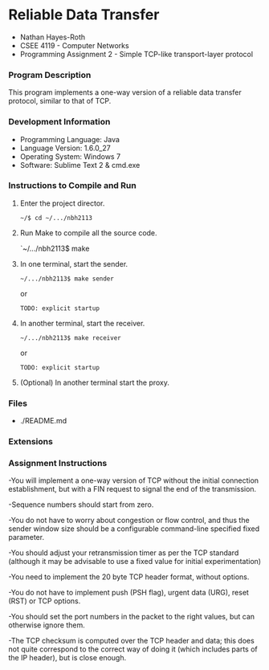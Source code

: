# Reliable Data Transfer

- Nathan Hayes-Roth
- CSEE 4119 - Computer Networks
- Programming Assignment 2 - Simple TCP-like transport-layer protocol


### Program Description

This program implements a one-way version of a reliable data transfer protocol, similar to that of TCP.

### Development Information

- Programming Language: Java 
- Language Version: 	1.6.0_27
- Operating System:		Windows 7 	
- Software: 			Sublime Text 2 & cmd.exe


### Instructions to Compile and Run

1. Enter the project director.
	
	`~/$ cd ~/.../nbh2113`

2. Run Make to compile all the source code.

    `~/.../nbh2113$ make

3. In one terminal, start the sender.

    `~/.../nbh2113$ make sender`
    	
    or
    
    `TODO: explicit startup`

3. In another terminal, start the receiver.

	`~/.../nbh2113$ make receiver`
	
	or
	
	`TODO: explicit startup`

4. (Optional) In another terminal start the proxy.


### Files

- ./README.md

### Extensions



### Assignment Instructions

-You will implement a one-way version of TCP without the initial connection
establishment, but with a FIN request to signal the end of the transmission.

-Sequence numbers should start from zero.

-You do not have to worry about congestion or flow control, and thus the sender window size should be a configurable command-line specified fixed parameter.

-You should adjust your retransmission timer as per the TCP standard (although it may be advisable to use a fixed value for initial experimentation)

-You need to implement the 20 byte TCP header format, without options.

-You do not have to implement push (PSH flag), urgent data (URG), reset (RST) or
TCP options.

-You should set the port numbers in the packet to the right values, but can otherwise ignore them.

-The TCP checksum is computed over the TCP header and data; this does not quite correspond to the correct way of doing it (which includes parts of the IP header), but is close enough.


